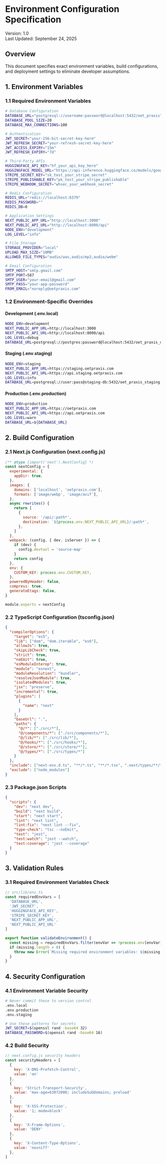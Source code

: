 # Environment Configuration Specification

Version: 1.0  
Last Updated: September 24, 2025

## Overview
This document specifies exact environment variables, build configurations, and deployment settings to eliminate developer assumptions.

## 1. Environment Variables

### 1.1 Required Environment Variables
```bash
# Database Configuration
DATABASE_URL="postgresql://username:password@localhost:5432/oet_praxis"
DATABASE_POOL_SIZE=20
DATABASE_MAX_CONNECTIONS=100

# Authentication
JWT_SECRET="your-256-bit-secret-key-here"
JWT_REFRESH_SECRET="your-refresh-secret-key-here"
JWT_ACCESS_EXPIRY="15m"
JWT_REFRESH_EXPIRY="7d"

# Third-Party APIs
HUGGINGFACE_API_KEY="hf_your_api_key_here"
HUGGINGFACE_MODEL_URL="https://api-inference.huggingface.co/models/google/flan-t5-large"
STRIPE_SECRET_KEY="sk_test_your_stripe_secret"
STRIPE_PUBLISHABLE_KEY="pk_test_your_stripe_publishable"
STRIPE_WEBHOOK_SECRET="whsec_your_webhook_secret"

# Redis Configuration
REDIS_URL="redis://localhost:6379"
REDIS_PASSWORD=""
REDIS_DB=0

# Application Settings
NEXT_PUBLIC_APP_URL="http://localhost:3000"
NEXT_PUBLIC_API_URL="http://localhost:8000/api"
NODE_ENV="development"
LOG_LEVEL="info"

# File Storage
STORAGE_PROVIDER="local"
UPLOAD_MAX_SIZE="10MB"
ALLOWED_FILE_TYPES="audio/wav,audio/mp3,audio/webm"

# Email Configuration
SMTP_HOST="smtp.gmail.com"
SMTP_PORT=587
SMTP_USER="your-email@gmail.com"
SMTP_PASS="your-app-password"
FROM_EMAIL="noreply@oetpraxis.com"
```

### 1.2 Environment-Specific Overrides

#### Development (.env.local)
```bash
NODE_ENV=development
NEXT_PUBLIC_APP_URL=http://localhost:3000
NEXT_PUBLIC_API_URL=http://localhost:8000/api
LOG_LEVEL=debug
DATABASE_URL=postgresql://postgres:password@localhost:5432/oet_praxis_dev
```

#### Staging (.env.staging)
```bash
NODE_ENV=staging
NEXT_PUBLIC_APP_URL=https://staging.oetpraxis.com
NEXT_PUBLIC_API_URL=https://api.staging.oetpraxis.com
LOG_LEVEL=info
DATABASE_URL=postgresql://user:pass@staging-db:5432/oet_praxis_staging
```

#### Production (.env.production)
```bash
NODE_ENV=production
NEXT_PUBLIC_APP_URL=https://oetpraxis.com
NEXT_PUBLIC_API_URL=https://api.oetpraxis.com
LOG_LEVEL=warn
DATABASE_URL=${DATABASE_URL}
```

## 2. Build Configuration

### 2.1 Next.js Configuration (next.config.js)
```javascript
/** @type {import('next').NextConfig} */
const nextConfig = {
  experimental: {
    appDir: true,
  },
  images: {
    domains: ['localhost', 'oetpraxis.com'],
    formats: ['image/webp', 'image/avif'],
  },
  async rewrites() {
    return [
      {
        source: '/api/:path*',
        destination: `${process.env.NEXT_PUBLIC_API_URL}/:path*`,
      },
    ]
  },
  webpack: (config, { dev, isServer }) => {
    if (dev) {
      config.devtool = 'source-map'
    }
    return config
  },
  env: {
    CUSTOM_KEY: process.env.CUSTOM_KEY,
  },
  poweredByHeader: false,
  compress: true,
  generateEtags: false,
}

module.exports = nextConfig
```

### 2.2 TypeScript Configuration (tsconfig.json)
```json
{
  "compilerOptions": {
    "target": "es5",
    "lib": ["dom", "dom.iterable", "es6"],
    "allowJs": true,
    "skipLibCheck": true,
    "strict": true,
    "noEmit": true,
    "esModuleInterop": true,
    "module": "esnext",
    "moduleResolution": "bundler",
    "resolveJsonModule": true,
    "isolatedModules": true,
    "jsx": "preserve",
    "incremental": true,
    "plugins": [
      {
        "name": "next"
      }
    ],
    "baseUrl": ".",
    "paths": {
      "@/*": ["./src/*"],
      "@/components/*": ["./src/components/*"],
      "@/lib/*": ["./src/lib/*"],
      "@/hooks/*": ["./src/hooks/*"],
      "@/store/*": ["./src/store/*"],
      "@/types/*": ["./src/types/*"]
    }
  },
  "include": ["next-env.d.ts", "**/*.ts", "**/*.tsx", ".next/types/**/*.ts"],
  "exclude": ["node_modules"]
}
```

### 2.3 Package.json Scripts
```json
{
  "scripts": {
    "dev": "next dev",
    "build": "next build",
    "start": "next start",
    "lint": "next lint",
    "lint:fix": "next lint --fix",
    "type-check": "tsc --noEmit",
    "test": "jest",
    "test:watch": "jest --watch",
    "test:coverage": "jest --coverage"
  }
}
```

## 3. Validation Rules

### 3.1 Required Environment Variables Check
```typescript
// src/lib/env.ts
const requiredEnvVars = [
  'DATABASE_URL',
  'JWT_SECRET',
  'HUGGINGFACE_API_KEY',
  'STRIPE_SECRET_KEY',
  'NEXT_PUBLIC_APP_URL',
  'NEXT_PUBLIC_API_URL'
]

export function validateEnvironment() {
  const missing = requiredEnvVars.filter(envVar => !process.env[envVar])
  if (missing.length > 0) {
    throw new Error(`Missing required environment variables: ${missing.join(', ')}`)
  }
}
```

## 4. Security Configuration

### 4.1 Environment Variable Security
```bash
# Never commit these to version control
.env.local
.env.production
.env.staging

# Use these patterns for secrets
JWT_SECRET=$(openssl rand -base64 32)
DATABASE_PASSWORD=$(openssl rand -base64 16)
```

### 4.2 Build Security
```javascript
// next.config.js security headers
const securityHeaders = [
  {
    key: 'X-DNS-Prefetch-Control',
    value: 'on'
  },
  {
    key: 'Strict-Transport-Security',
    value: 'max-age=63072000; includeSubDomains; preload'
  },
  {
    key: 'X-XSS-Protection',
    value: '1; mode=block'
  },
  {
    key: 'X-Frame-Options',
    value: 'DENY'
  },
  {
    key: 'X-Content-Type-Options',
    value: 'nosniff'
  },
]
```